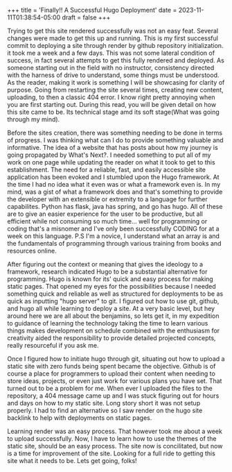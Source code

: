+++
title = 'Finally!! A Successful Hugo Deployment'
date = 2023-11-11T01:38:54-05:00
draft = false
+++

Trying to get this site rendered successfully was not an easy feat. Several changes were made to get this up and running. This is my first successful commit to deploying a site through render by github repository initialization. it took me a week and a few days. This was not some lateral condition of success, in fact several attempts to get this fully rendered and deployed. As someone starting out in the field with no instructor, consistency directed with the harness of drive to understand, some things must be understood. As the reader, making it work is something I will be showcasing for clarity of purpose. Going from restarting the site several times, creating new content, uploading, to then a classic 404 error. I know right pretty annoying when you are first starting out. During this read, you will be given detail on how this site came to be. Its technical stage amd its soft stage(What was going through my mind).

 Before the sites creation, there was something needing to be done in terms of progress. I was thinking what can I do to provide something valuable and informative. The idea of a website that has posts about how my journey is going propagated by What's Next?. I needed something to put all of my work on one page while updating the reader on what it took to get to this establishment. The need for a reliable, fast, and easily accessible site application has been evoked and I stumbled upon the Hugo framework. At the time I had no idea what it even was or what a framework even is. In my mind, was a gist of what a framework does and that's something to provide the developer with an extensible or extremity to a language for further capabilites. Python has flask, java has spring, and go has hugo. All of these are to give an easier experience for the user to be productive, but all efficient while not consuming so much time... well for programming or coding that's a misnomer and I've only been successfully CODING for at a week on this language. P.S I'm a novice, I understand what an array is and the fundamentals of programming through various training from books and resources online.  

 After figuring out the context or meaning that gives the ideology to a framework, research indicated Hugo to be a substantial alternative for programming. Hugo is known for its' quick and easy process for making static pages. That opened my eyes for the possibilities because I needed something quick and reliable as well as structured for deployments to be as quick as inputting "hugo server" to git. I figured out how to use git, github, and hugo all while learning to deploy a site. At a very basic level, but hey around here we are all about the benjamins, so lets get it, in my expedition to guidance of learning the technology taking the time to learn various things makes development on schedule combined with the enthusiasm for creativity aided the responsibility to provide detailed projected concepts, really resourceful if you ask me. 
 
 Once I figured how to initiate hugo through git, situating out how to upload a static site with zero funds being spent became the objective. Github is of course a place for programmers to upload their content when needing to store ideas, projects, or even just work for various plans you have set. That turned out to be a problem for me. When ever I uploaded the files to the repository, a 404 message came up and I was stuck figuring out for hours and days on how to my static site. Long story short it was not setup properly. I had to find an alternative so I saw render on the hugo site backlink to help with deployments on static pages.

 Learning render was an easy process. That however took me about a week to upload successfully. Now, I have to learn how to use the themes of the static site, should be an easy process. The site now is concilitated, but now is a time for improvement of the site. Looking for a full ride to getting this site what it needs to be. Lets get going, folks!
